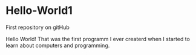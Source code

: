# Hello-World1
First repository on gitHub

Hello World! That was the first programm I ever createrd when I started to learn about computers and programming.
